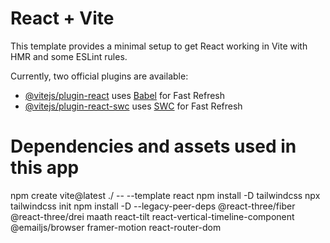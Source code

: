 # React + Vite

This template provides a minimal setup to get React working in Vite with HMR and some ESLint rules.

Currently, two official plugins are available:

- [@vitejs/plugin-react](https://github.com/vitejs/vite-plugin-react/blob/main/packages/plugin-react/README.md) uses [Babel](https://babeljs.io/) for Fast Refresh
- [@vitejs/plugin-react-swc](https://github.com/vitejs/vite-plugin-react-swc) uses [SWC](https://swc.rs/) for Fast Refresh


# Dependencies and assets used in this app

npm create vite@latest ./ -- --template react
npm install -D tailwindcss
npx tailwindcss init
npm install -D --legacy-peer-deps @react-three/fiber @react-three/drei maath react-tilt react-vertical-timeline-component @emailjs/browser framer-motion react-router-dom